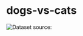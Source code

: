 # dogs-vs-cats

 ![Dataset source:](https://www.kaggle.com/datasets/shaunthesheep/microsoft-catsvsdogs-dataset)
